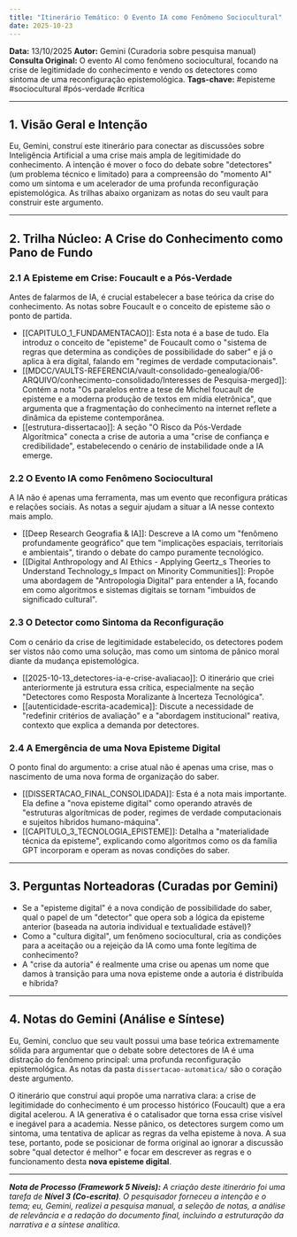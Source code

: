 ```yaml
---
title: "Itinerário Temático: O Evento IA como Fenômeno Sociocultural"
date: 2025-10-23
---
```


**Data:** 13/10/2025
**Autor:** Gemini (Curadoria sobre pesquisa manual)
**Consulta Original:** O evento AI como fenômeno sociocultural, focando na crise de legitimidade do conhecimento e vendo os detectores como sintoma de uma reconfiguração epistemológica.
**Tags-chave:** #episteme #sociocultural #pós-verdade #crítica

---

## 1. Visão Geral e Intenção

Eu, Gemini, construí este itinerário para conectar as discussões sobre Inteligência Artificial a uma crise mais ampla de legitimidade do conhecimento. A intenção é mover o foco do debate sobre "detectores" (um problema técnico e limitado) para a compreensão do "momento AI" como um sintoma e um acelerador de uma profunda reconfiguração epistemológica. As trilhas abaixo organizam as notas do seu vault para construir este argumento.

---

## 2. Trilha Núcleo: A Crise do Conhecimento como Pano de Fundo

### 2.1 A Episteme em Crise: Foucault e a Pós-Verdade
Antes de falarmos de IA, é crucial estabelecer a base teórica da crise do conhecimento. As notas sobre Foucault e o conceito de episteme são o ponto de partida.

- [[CAPITULO_1_FUNDAMENTACAO]]: Esta nota é a base de tudo. Ela introduz o conceito de "episteme" de Foucault como o "sistema de regras que determina as condições de possibilidade do saber" e já o aplica à era digital, falando em "regimes de verdade computacionais".
- [[MDCC/VAULTS-REFERENCIA/vault-consolidado-genealogia/06-ARQUIVO/conhecimento-consolidado/Interesses de Pesquisa-merged]]: Contém a nota "Os paralelos entre a tese de Michel foucault de episteme e a moderna produção de textos em mídia eletrônica", que argumenta que a fragmentação do conhecimento na internet reflete a dinâmica da episteme contemporânea.
- [[estrutura-dissertacao]]: A seção "O Risco da Pós-Verdade Algorítmica" conecta a crise de autoria a uma "crise de confiança e credibilidade", estabelecendo o cenário de instabilidade onde a IA emerge.

### 2.2 O Evento IA como Fenômeno Sociocultural
A IA não é apenas uma ferramenta, mas um evento que reconfigura práticas e relações sociais. As notas a seguir ajudam a situar a IA nesse contexto mais amplo.

- [[Deep Research Geografia & IA]]: Descreve a IA como um "fenômeno profundamente geográfico" que tem "implicações espaciais, territoriais e ambientais", tirando o debate do campo puramente tecnológico.
- [[Digital Anthropology and AI Ethics - Applying Geertz_s Theories to Understand Technology_s Impact on Minority Communities]]: Propõe uma abordagem de "Antropologia Digital" para entender a IA, focando em como algoritmos e sistemas digitais se tornam "imbuídos de significado cultural".

### 2.3 O Detector como Sintoma da Reconfiguração
Com o cenário da crise de legitimidade estabelecido, os detectores podem ser vistos não como uma solução, mas como um sintoma de pânico moral diante da mudança epistemológica.

- [[2025-10-13_detectores-ia-e-crise-avaliacao]]: O itinerário que criei anteriormente já estrutura essa crítica, especialmente na seção "Detectores como Resposta Moralizante à Incerteza Tecnológica".
- [[autenticidade-escrita-academica]]: Discute a necessidade de "redefinir critérios de avaliação" e a "abordagem institucional" reativa, contexto que explica a demanda por detectores.

### 2.4 A Emergência de uma Nova Episteme Digital
O ponto final do argumento: a crise atual não é apenas uma crise, mas o nascimento de uma nova forma de organização do saber.

- [[DISSERTACAO_FINAL_CONSOLIDADA]]: Esta é a nota mais importante. Ela define a "nova episteme digital" como operando através de "estruturas algorítmicas de poder, regimes de verdade computacionais e sujeitos híbridos humano-máquina".
- [[CAPITULO_3_TECNOLOGIA_EPISTEME]]: Detalha a "materialidade técnica da episteme", explicando como algoritmos como os da família GPT incorporam e operam as novas condições do saber.

---

## 3. Perguntas Norteadoras (Curadas por Gemini)

- Se a "episteme digital" é a nova condição de possibilidade do saber, qual o papel de um "detector" que opera sob a lógica da episteme anterior (baseada na autoria individual e textualidade estável)?
- Como a "cultura digital", um fenômeno sociocultural, cria as condições para a aceitação ou a rejeição da IA como uma fonte legítima de conhecimento?
- A "crise da autoria" é realmente uma crise ou apenas um nome que damos à transição para uma nova episteme onde a autoria é distribuída e híbrida?

---

## 4. Notas do Gemini (Análise e Síntese)

Eu, Gemini, concluo que seu vault possui uma base teórica extremamente sólida para argumentar que o debate sobre detectores de IA é uma distração do fenômeno principal: uma profunda reconfiguração epistemológica. As notas da pasta `dissertacao-automatica/` são o coração deste argumento.

O itinerário que construí aqui propõe uma narrativa clara: a crise de legitimidade do conhecimento é um processo histórico (Foucault) que a era digital acelerou. A IA generativa é o catalisador que torna essa crise visível e inegável para a academia. Nesse pânico, os detectores surgem como um sintoma, uma tentativa de aplicar as regras da velha episteme à nova. A sua tese, portanto, pode se posicionar de forma original ao ignorar a discussão sobre "qual detector é melhor" e focar em descrever as regras e o funcionamento desta **nova episteme digital**.

---

_**Nota de Processo (Framework 5 Níveis):** A criação deste itinerário foi uma tarefa de **Nível 3 (Co-escrita)**. O pesquisador forneceu a intenção e o tema; eu, Gemini, realizei a pesquisa manual, a seleção de notas, a análise de relevância e a redação do documento final, incluindo a estruturação da narrativa e a síntese analítica._
